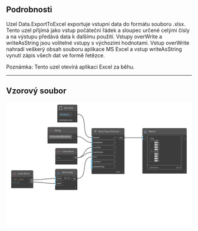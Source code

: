 ## Podrobnosti
Uzel Data.ExportToExcel exportuje vstupní data do formátu souboru .xlsx. Tento uzel přijímá jako vstup počáteční řádek a sloupec určené celými čísly a na výstupu předává data k dalšímu použití. Vstupy overWrite a writeAsString jsou volitelné vstupy s výchozími hodnotami. Vstup overWrite nahradí veškerý obsah souboru aplikace MS Excel a vstup writeAsString vynutí zápis všech dat ve formě řetězce.

Poznámka: Tento uzel otevírá aplikaci Excel za běhu.
___
## Vzorový soubor

![Data.ExportToExcel](./DSOffice.Data.ExportToExcel_img.png)
